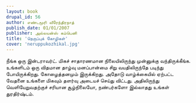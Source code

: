 ```yaml
---
layout: book
drupal_id: 56
author: எண்டமூரி வீரேந்திரநாத்
publish_date: 01/01/2007
publisher: அல்லயன்ஸ் கம்பெனி
title: 'நெருப்புக் கோழிகள்'
cover: 'neruppukozhikal.jpg'
---
```

நீங்க ஒரு இன்டராவர்ட். மிகச் சாதாரணமான நிலையிலிருந்து முன்னுக்கு வந்திருக்கீங்க. உங்களிடம் ஒரு விதமான தாழ்வு மனப்பான்மை சிறு வயதிலிருந்தே படிந்து போயிருக்கிறது. கோழைத்தனமும் இருக்கிறது. அதோடு வாழ்க்கையில் ஏற்பட்ட வேதனை உங்களை மிகவும் தளர்வு அடையச் செய்து விட்டது. அதிலிருந்து வெளியேறுவதற்குச் சரியான சூழ்நிலையோ, நண்பர்களோ இல்லாதது உங்கள் துரதிர்ஷ்டம்.
